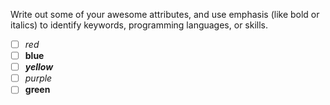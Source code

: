 Write out some of your awesome attributes, and use emphasis (like bold or italics) to identify keywords, programming languages, or skills. 
- [ ] *red*
- [ ] **blue** 
- [ ] _**yellow**_
- [ ] _purple_
- [ ] __green__

